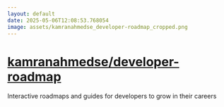 ```yaml
---
layout: default
date: 2025-05-06T12:08:53.768054
image: assets/kamranahmedse_developer-roadmap_cropped.png
---
```


# [kamranahmedse/developer-roadmap](https://github.com/kamranahmedse/developer-roadmap)

Interactive roadmaps and guides for developers to grow in their careers
